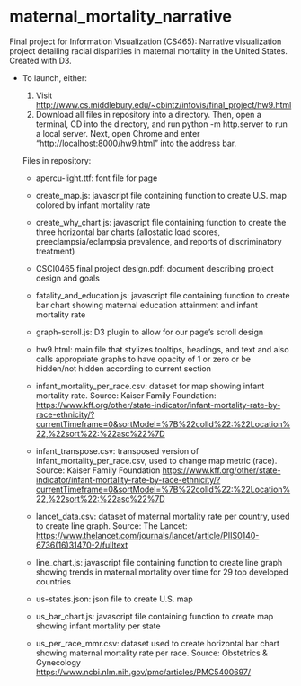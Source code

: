 # maternal_mortality_narrative
Final project for Information Visualization (CS465): Narrative visualization project detailing racial disparities in maternal mortality in the United States. Created with D3.

-  To launch, either:
    1) Visit http://www.cs.middlebury.edu/~cbintz/infovis/final_project/hw9.html
    2) Download all files in repository into a directory. Then, open a terminal, CD into the directory, and run python -m http.server to run a local server. Next, open Chrome and enter “http://localhost:8000/hw9.html” into the address bar. 
    
    Files in repository: 
    -  apercu-light.ttf: font file for page

    -  create_map.js: javascript file containing function to create U.S. map colored by infant mortality rate

    -  create_why_chart.js: javascript file containing function to create the three horizontal bar charts (allostatic load scores, preeclampsia/eclampsia prevalence, and reports of discriminatory treatment)
    
    -  CSCI0465 final project design.pdf: document describing project design and goals

    -  fatality_and_education.js: javascript file containing function to create bar chart showing maternal education attainment and infant mortality rate

    -  graph-scroll.js: D3 plugin to allow for our page’s scroll design

    -  hw9.html: main file that stylizes tooltips, headings, and text and also calls appropriate graphs to have opacity of 1 or zero or be hidden/not hidden according to current section

    -  infant_mortality_per_race.csv: dataset for map showing infant mortality rate. Source: Kaiser Family Foundation: https://www.kff.org/other/state-indicator/infant-mortality-rate-by-race-ethnicity/?currentTimeframe=0&sortModel=%7B%22colId%22:%22Location%22,%22sort%22:%22asc%22%7D

    -  infant_transpose.csv: transposed version of infant_mortality_per_race.csv, used to change map metric (race). Source: Kaiser Family Foundation https://www.kff.org/other/state-indicator/infant-mortality-rate-by-race-ethnicity/?currentTimeframe=0&sortModel=%7B%22colId%22:%22Location%22,%22sort%22:%22asc%22%7D

    -  lancet_data.csv: dataset of maternal mortality rate per country, used to create line graph. Source: The Lancet: https://www.thelancet.com/journals/lancet/article/PIIS0140-6736(16)31470-2/fulltext

    -  line_chart.js: javascript file containing function to create line graph showing trends in maternal mortality over time for 29 top developed countries

    -  us-states.json: json file to create U.S. map

    -  us_bar_chart.js: javascript file containing function to create map showing infant mortality per state

    -  us_per_race_mmr.csv: dataset used to create horizontal bar chart showing maternal mortality rate per race. Source: Obstetrics & Gynecology https://www.ncbi.nlm.nih.gov/pmc/articles/PMC5400697/

